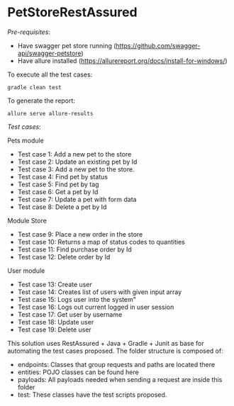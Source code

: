 # PetStoreRestAssured

*Pre-requisites*:
- Have swagger pet store running (https://github.com/swagger-api/swagger-petstore)
- Have allure installed (https://allurereport.org/docs/install-for-windows/)

To execute all the test cases:
```
gradle clean test
```
To generate the report:
```
allure serve allure-results 
```

*Test cases*:

Pets module
- Test case 1: Add a new pet to the store
- Test case 2: Update an existing pet by Id
- Test case 3: Add a new pet to the store.
- Test case 4: Find pet by status
- Test case 5: Find pet by tag
- Test case 6: Get a pet by Id
- Test case 7: Update a pet with form data
- Test case 8: Delete a pet by Id

Module Store
- Test case 9: Place a new order in the store
- Test case 10: Returns a map of status codes to quantities
- Test case 11: Find purchase order by Id
- Test case 12: Delete order by Id

User module
- Test case 13: Create user
- Test case 14: Creates list of users with given input array
- Test case 15: Logs user into the system"
- Test case 16: Logs out current logged in user session
- Test case 17: Get user by username
- Test case 18: Update user
- Test case 19: Delete user

This solution uses RestAssured + Java + Gradle + Junit as base for automating the test cases proposed. 
The folder structure is composed of:
- endpoints: Classes that group requests and paths are located there
- entities: POJO classes can be found here
- payloads: All payloads needed when sending a request are inside this folder
- test: These classes have the test scripts proposed. 